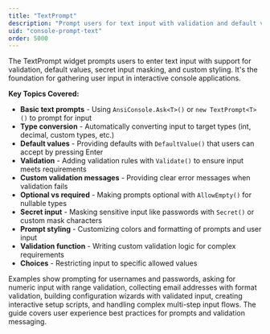 ```yaml
---
title: "TextPrompt"
description: "Prompt users for text input with validation and default values"
uid: "console-prompt-text"
order: 5000
---
```


The TextPrompt widget prompts users to enter text input with support for validation, default values, secret input masking, and custom styling. It's the foundation for gathering user input in interactive console applications.

**Key Topics Covered:**

* **Basic text prompts** - Using `AnsiConsole.Ask<T>()` or `new TextPrompt<T>()` to prompt for input
* **Type conversion** - Automatically converting input to target types (int, decimal, custom types, etc.)
* **Default values** - Providing defaults with `DefaultValue()` that users can accept by pressing Enter
* **Validation** - Adding validation rules with `Validate()` to ensure input meets requirements
* **Custom validation messages** - Providing clear error messages when validation fails
* **Optional vs required** - Making prompts optional with `AllowEmpty()` for nullable types
* **Secret input** - Masking sensitive input like passwords with `Secret()` or custom mask characters
* **Prompt styling** - Customizing colors and formatting of prompts and user input
* **Validation function** - Writing custom validation logic for complex requirements
* **Choices** - Restricting input to specific allowed values

Examples show prompting for usernames and passwords, asking for numeric input with range validation, collecting email addresses with format validation, building configuration wizards with validated input, creating interactive setup scripts, and handling complex multi-step input flows. The guide covers user experience best practices for prompts and validation messaging.
